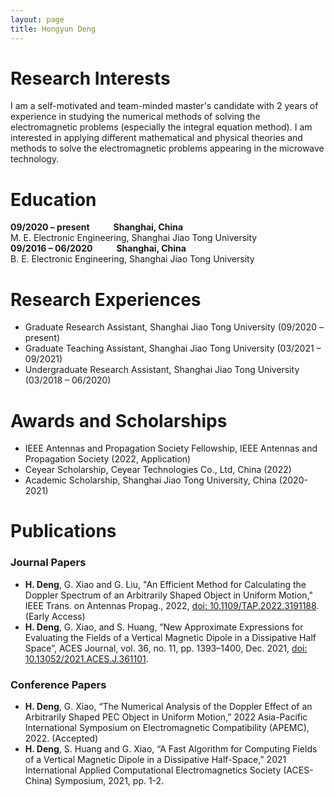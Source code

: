 ```yaml
---
layout: page
title: Hongyun Deng
---
```

# Research Interests  
I am a self-motivated and team-minded master's candidate with 2 years of experience in studying the 
numerical methods of solving the electromagnetic problems (especially the integral equation method). 
I am interested in applying different mathematical and physical theories and methods to solve the 
electromagnetic problems appearing in the microwave technology.

# Education
**09/2020 – present &emsp; &emsp; Shanghai, China**<br>
M. E. Electronic Engineering, Shanghai Jiao Tong University <br>
**09/2016 – 06/2020 &emsp; &emsp; Shanghai, China**<br>
B. E. Electronic Engineering, Shanghai Jiao Tong University

# Research Experiences
- Graduate Research Assistant, Shanghai Jiao Tong University (09/2020 – present)
- Graduate Teaching Assistant, Shanghai Jiao Tong University (03/2021 – 09/2021)
- Undergraduate Research Assistant, Shanghai Jiao Tong University (03/2018 – 06/2020)

# Awards and Scholarships
- IEEE Antennas and Propagation Society Fellowship, IEEE Antennas and Propagation Society (2022, Application)
- Ceyear Scholarship, Ceyear Technologies Co., Ltd, China (2022)
- Academic Scholarship, Shanghai Jiao Tong University, China (2020-2021)

# Publications
### Journal Papers
- **H. Deng**, G. Xiao and G. Liu, "An Efficient Method for Calculating the Doppler Spectrum of an Arbitrarily Shaped Object in Uniform Motion," IEEE Trans. on Antennas Propag., 2022, [doi: 10.1109/TAP.2022.3191188](https://doi.org/10.1109/TAP.2022.3191188). (Early Access)<br>
- **H. Deng**, G. Xiao, and S. Huang, “New Approximate Expressions for Evaluating the Fields of a Vertical Magnetic Dipole in a Dissipative Half Space”, ACES Journal, vol. 36, no. 11, pp. 1393–1400, Dec. 2021, [doi: 10.13052/2021.ACES.J.361101](https://doi.org/10.13052/2021.ACES.J.361101).

### Conference Papers
- **H. Deng**, G. Xiao, “The Numerical Analysis of the Doppler Effect of an Arbitrarily Shaped PEC Object in Uniform Motion,” 2022 Asia-Pacific International Symposium on Electromagnetic Compatibility (APEMC), 2022. (Accepted)<br>
- **H. Deng**, S. Huang and G. Xiao, “A Fast Algorithm for Computing Fields of a Vertical Magnetic Dipole in a Dissipative Half-Space,” 2021 International Applied Computational Electromagnetics Society (ACES-China) Symposium, 2021, pp. 1-2.


